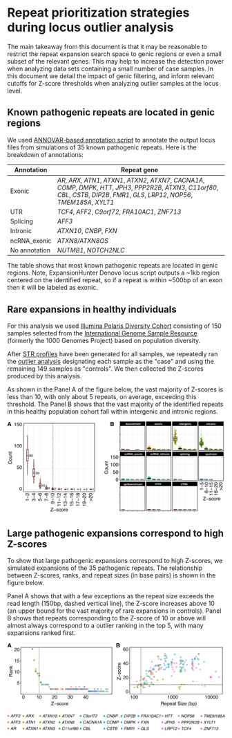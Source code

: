# Repeat prioritization strategies during locus outlier analysis

The main takeaway from this document is that it may be reasonable to
restrict the repeat expansion search space to genic regions or even a small
subset of the relevant genes. This may help to increase the detection power when
analyzing data sets containing a small number of case samples. In this document
we detail the impact of genic filtering, and inform relevant cutoffs for Z-score
thresholds when analyzing outlier samples at the locus level. 

## Known pathogenic repeats are located in genic regions

We used [ANNOVAR-based annotation script](08_Annotation.md) to annotate the output locus
files from simulations of 35 known pathogenic repeats. Here is the breakdown of annotations:

| Annotation    | Repeat gene                                     |
|---------------|-------------------------------------------------|
| Exonic        | *AR*, *ARX*, *ATN1*, *ATXN1*, *ATXN2*, *ATXN7*, *CACNA1A*, *COMP*, *DMPK*, *HTT*, *JPH3*, *PPP2R2B*, *ATXN3*, *C11orf80*, *CBL*, *CSTB*, *DIP2B*, *FMR1*, *GLS*, *LRP12*, *NOP56*, *TMEM185A*, *XYLT1* |
| UTR           | *TCF4*, *AFF2*, *C9orf72*, *FRA10AC1*, *ZNF713* |
| Splicing      | *AFF3*                                          |
| Intronic      | *ATXN10*, *CNBP*, *FXN*                         |
| ncRNA\_exonic | *ATXN8/ATXN8OS*                                 |
| No annotation | *NUTMB1*, *NOTCH2NLC*                           |

The table shows that most known pathogenic repeats are located in genic regions. Note,
ExpansionHunter Denovo locus script outputs a ~1kb region centered on the identified repeat, 
so if a repeat is within ~500bp of an exon then it will be labeled as exonic. 

## Rare expansions in healthy individuals

For this analysis we used [Illumina Polaris Diversity Cohort](https://github.com/Illumina/Polaris/wiki/HiSeqX-Diversity-Cohort)
consisting of 150 samples selected from the [International Genome Sample Resource](https://www.internationalgenome.org/)
(formerly the 1000 Genomes Project) based on population diversity.

After [STR profiles](05_Computing_profiles.md) have been generated for all
samples, we repeatedly ran the [outlier analysis](04_Outlier_quickstart.md)
designating each sample as the "case" and using the remaining 149 samples as
"controls". We then collected the Z-scores produced by this analysis.

As shown in the Panel A of the figure below, the vast majority of Z-scores 
is less than 10, with only about 5 repeats, on average,
exceeding this threshold. The Panel B shows that the vast majority of the
identified repeats in this healthy population cohort fall within intergenic 
and intronic regions. 

![PolarisRepeats](./images/zscores-in-controls.png)

## Large pathogenic expansions correspond to high Z-scores

To show that large pathogenic expansions correspond to high Z-scores, we
simulated expansions of the 35 pathogenic repeats. The relationship between
Z-scores, ranks, and repeat sizes (in base pairs) is shown in the figure below.

Panel A shows that with a few exceptions as the repeat size exceeds the read
length (150bp, dashed vertical line), the Z-score increases above 10 (an upper
bound for the vast majority of rare expansions in controls). Panel B shows that
repeats corresponding to the Z-score of 10 or above will almost always
correspond to a outlier ranking in the top 5, with many expansions ranked first. 

![SimulatedRepeats](./images/zscores-ranks-sizes.png)
